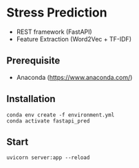 # Stress Prediction

- REST framework (FastAPI)
- Feature Extraction (Word2Vec + TF-IDF)

## Prerequisite

- Anaconda (https://www.anaconda.com/)

## Installation

```
conda env create -f environment.yml
conda activate fastapi_pred
```

## Start

```
uvicorn server:app --reload
```
